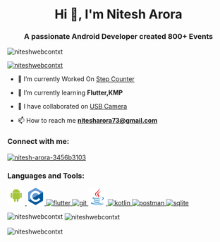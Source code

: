 <h1 align="center">Hi 👋, I'm Nitesh Arora</h1>
<h3 align="center">A passionate Android Developer created 800+ Events</h3>

<p align="left"> <img src="https://komarev.com/ghpvc/?username=niteshwebcontxt&label=Profile%20views&color=0e75b6&style=flat" alt="niteshwebcontxt" /> </p>

<p align="left"> <a href="https://github.com/ryo-ma/github-profile-trophy"><img src="https://github-profile-trophy.vercel.app/?username=niteshwebcontxt" alt="niteshwebcontxt" /></a> </p>

- 🔭 I’m currently Worked On [Step Counter](https://github.com/NiteshWebcontxt/StepCounterKotlin)

- 🌱 I’m currently learning **Flutter,KMP**

- 👯 I have collaborated on [USB Camera](https://github.com/Shlok-Android-Dev/USB-Camera)

- 📫 How to reach me **nitesharora73@gmail.com**

<h3 align="left">Connect with me:</h3>
<p align="left">
<a href="https://linkedin.com/in/nitesh-arora-3456b3103" target="blank"><img align="center" src="https://raw.githubusercontent.com/rahuldkjain/github-profile-readme-generator/master/src/images/icons/Social/linked-in-alt.svg" alt="nitesh-arora-3456b3103" height="30" width="40" /></a>
</p>

<h3 align="left">Languages and Tools:</h3>
<p align="left"> <a href="https://developer.android.com" target="_blank" rel="noreferrer"> <img src="https://raw.githubusercontent.com/devicons/devicon/master/icons/android/android-original-wordmark.svg" alt="android" width="40" height="40"/> </a> <a href="https://www.cprogramming.com/" target="_blank" rel="noreferrer"> <img src="https://raw.githubusercontent.com/devicons/devicon/master/icons/c/c-original.svg" alt="c" width="40" height="40"/> </a> <a href="https://flutter.dev" target="_blank" rel="noreferrer"> <img src="https://www.vectorlogo.zone/logos/flutterio/flutterio-icon.svg" alt="flutter" width="40" height="40"/> </a> <a href="https://git-scm.com/" target="_blank" rel="noreferrer"> <img src="https://www.vectorlogo.zone/logos/git-scm/git-scm-icon.svg" alt="git" width="40" height="40"/> </a> <a href="https://www.java.com" target="_blank" rel="noreferrer"> <img src="https://raw.githubusercontent.com/devicons/devicon/master/icons/java/java-original.svg" alt="java" width="40" height="40"/> </a> <a href="https://kotlinlang.org" target="_blank" rel="noreferrer"> <img src="https://www.vectorlogo.zone/logos/kotlinlang/kotlinlang-icon.svg" alt="kotlin" width="40" height="40"/> </a> <a href="https://postman.com" target="_blank" rel="noreferrer"> <img src="https://www.vectorlogo.zone/logos/getpostman/getpostman-icon.svg" alt="postman" width="40" height="40"/> </a> <a href="https://www.sqlite.org/" target="_blank" rel="noreferrer"> <img src="https://www.vectorlogo.zone/logos/sqlite/sqlite-icon.svg" alt="sqlite" width="40" height="40"/> </a> </p>

<p><img align="left" src="https://github-readme-stats.vercel.app/api/top-langs?username=niteshwebcontxt&show_icons=true&locale=en&layout=compact" alt="niteshwebcontxt" /></p>

<p>&nbsp;<img align="center" src="https://github-readme-stats.vercel.app/api?username=niteshwebcontxt&show_icons=true&locale=en" alt="niteshwebcontxt" /></p>

<p><img align="center" src="https://github-readme-streak-stats.herokuapp.com/?user=niteshwebcontxt&" alt="niteshwebcontxt" /></p>
